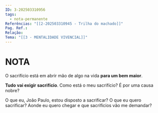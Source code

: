 ```yaml
---
ID: 3-202503310956
tags:
  - nota-permanente
Referências: "[[2-202503310945 - Trilha do machado]]"
Pag. Ref.: 
Relação: 
Tema: "[[3 - MENTALIDADE VIVENCIAL]]"
---
```

# NOTA 

O sacrifício está em abrir mão de algo na vida **para um bem maior**.

**Tudo vai exigir sacrifício**. Como está o meu sacrifício? É por uma causa nobre?

O que eu, João Paulo, estou disposto a sacrificar? O que eu quero sacrificar? Aonde eu quero chegar e que sacrifícios vão me demandar?